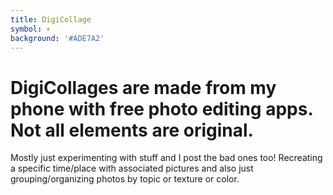 ```yaml
---
title: DigiCollage
symbol: ⌖
background: '#ADE7A2'
---
```


# DigiCollages are made from my phone with free photo editing apps. Not all elements are original.

Mostly just experimenting with stuff and I post the bad ones too! Recreating a specific time/place with associated pictures and also just grouping/organizing photos by topic or texture or color. 
